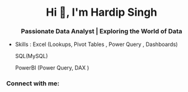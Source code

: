 <h1 align="center">Hi 👋, I'm Hardip Singh</h1>
<h3 align="center">Passionate Data Analyst | Exploring the World of Data</h3>

- Skills : Excel (Lookups, Pivot Tables , Power Query , Dashboards)
 
   SQL(MySQL)
  
   PowerBI (Power Query, DAX )

<h3 align="left">Connect with me:</h3>
<p align="left">
</p>
